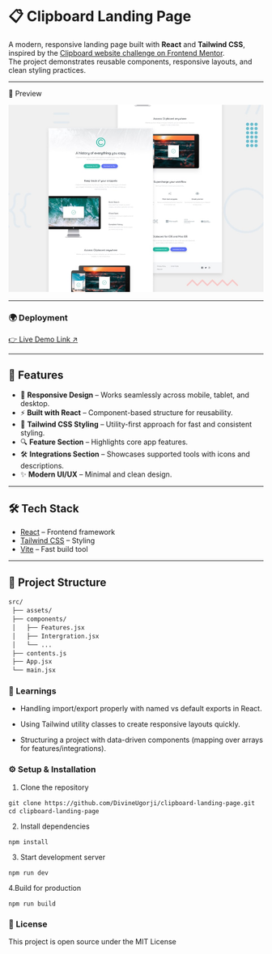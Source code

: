 # 📋 Clipboard Landing Page

A modern, responsive landing page built with **React** and **Tailwind CSS**, inspired by the [Clipboard website challenge on Frontend Mentor](https://www.frontendmentor.io/).  
The project demonstrates reusable components, responsive layouts, and clean styling practices.

---

📸 Preview

![](./src/assets/design/desktop-preview.jpg)

---

### 🌍 Deployment

[👉 Live Demo Link ↗](https://divine-clipboard-landing-page.onrender.com)

---

## 🚀 Features

- 📱 **Responsive Design** – Works seamlessly across mobile, tablet, and desktop.
- ⚡ **Built with React** – Component-based structure for reusability.
- 🎨 **Tailwind CSS Styling** – Utility-first approach for fast and consistent styling.
- 🔍 **Feature Section** – Highlights core app features.
- 🛠️ **Integrations Section** – Showcases supported tools with icons and descriptions.
- ✨ **Modern UI/UX** – Minimal and clean design.

---

## 🛠️ Tech Stack

- [React](https://react.dev/) – Frontend framework
- [Tailwind CSS](https://tailwindcss.com/) – Styling
- [Vite](https://vitejs.dev/) – Fast build tool

---

## 📂 Project Structure

```bash
src/
 ├── assets/
 ├── components/
 │   ├── Features.jsx
 │   ├── Intergration.jsx
 │   └── ...
 ├── contents.js
 ├── App.jsx
 └── main.jsx
```

### 🎯 Learnings

- Handling import/export properly with named vs default exports in React.

- Using Tailwind utility classes to create responsive layouts quickly.

- Structuring a project with data-driven components (mapping over arrays for features/integrations).

### ⚙️ Setup & Installation

1. Clone the repository

```
git clone https://github.com/DivineUgorji/clipboard-landing-page.git
cd clipboard-landing-page
```

2. Install dependencies

```
npm install
```

3. Start development server

```
npm run dev
```

4.Build for production

```
npm run build
```

### 📜 License

This project is open source under the MIT License
